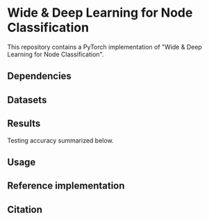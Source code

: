 # Wide & Deep Learning for Node Classification
This repository contains a PyTorch implementation of "Wide & Deep Learning for Node Classification".

## Dependencies

## Datasets

## Results
Testing accuracy summarized below.



## Usage


## Reference implementation


## Citation
